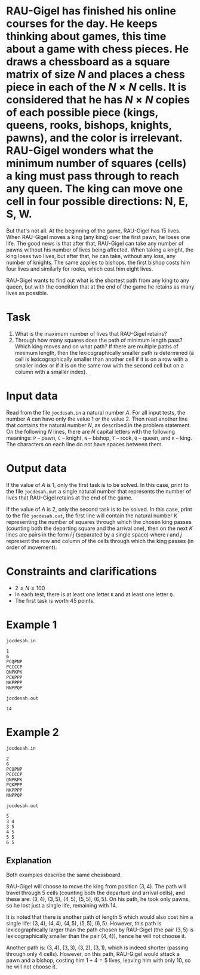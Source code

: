 # RAU-Gigel has finished his online courses for the day. He keeps thinking about games, this time about a game with chess pieces. He draws a chessboard as a square matrix of size $N$ and places a chess piece in each of the $N \times N$ cells. It is considered that he has $N \times N$ copies of each possible piece (kings, queens, rooks, bishops, knights, pawns), and the color is irrelevant. RAU-Gigel wonders what the minimum number of squares (cells) a king must pass through to reach any queen. The king can move one cell in four possible directions: N, E, S, W.

But that's not all. At the beginning of the game, RAU-Gigel has $15$ lives. When RAU-Gigel moves a king (any king) over the first pawn, he loses one life. The good news is that after that, RAU-Gigel can take any number of pawns without his number of lives being affected. When taking a knight, the king loses two lives, but after that, he can take, without any loss, any number of knights. The same applies to bishops, the first bishop costs him four lives and similarly for rooks, which cost him eight lives.

RAU-Gigel wants to find out what is the shortest path from any king to any queen, but with the condition that at the end of the game he retains as many lives as possible.

# Task
1) What is the maximum number of lives that RAU-Gigel retains?
2) Through how many squares does the path of minimum length pass? Which king moves and on what path? If there are multiple paths of minimum length, then the lexicographically smaller path is determined (a cell is lexicographically smaller than another cell if it is on a row with a smaller index or if it is on the same row with the second cell but on a column with a smaller index).

# Input data
Read from the file `jocdesah.in` a natural number $A$. For all input tests, the number $A$ can have only the value $1$ or the value $2$. Then read another line that contains the natural number $N$, as described in the problem statement. On the following $N$ lines, there are $N$ capital letters with the following meanings: `P` – pawn, `C` – knight, `N` – bishop, `T` – rook, `Q` – queen, and `K` – king. The characters on each line do not have spaces between them.

# Output data
If the value of $A$ is $1$, only the first task is to be solved. In this case, print to the file `jocdesah.out` a single natural number that represents the number of lives that RAU-Gigel retains at the end of the game.

If the value of $A$ is $2$, only the second task is to be solved. In this case, print to the file `jocdesah.out`, the first line will contain the natural number $K$ representing the number of squares through which the chosen king passes (counting both the departing square and the arrival one), then on the next $K$ lines are pairs in the form $i\ j$ (separated by a single space) where $i$ and $j$ represent the row and column of the cells through which the king passes (in order of movement).

# Constraints and clarifications
- $2 \le N \le 100$
- In each test, there is at least one letter `K` and at least one letter `Q`.
- The first task is worth 45 points.

# Example 1
`jocdesah.in`
```
1
6
PCQPNP
PCCCCP
QNPKPK
PCKPPP
NKPPPP
NNPPQP
```
`jocdesah.out`
```
14
```
# Example 2
`jocdesah.in`
```
2
6
PCQPNP
PCCCCP
QNPKPK
PCKPPP
NKPPPP
NNPPQP
```
`jocdesah.out`
```
5
3 4
3 5
4 5
5 5
6 5
```

## Explanation
Both examples describe the same chessboard.

RAU-Gigel will choose to move the king from position $(3, 4)$. The path will travel through $5$ cells (counting both the departure and arrival cells), and these are: $(3,4)$, $(3,5)$, $(4,5)$, $(5,5)$, $(6,5)$. On his path, he took only pawns, so he lost just a single life, remaining with $14$.

It is noted that there is another path of length $5$ which would also cost him a single life: $(3,4)$, $(4,4)$, $(4,5)$, $(5,5)$, $(6,5)$. However, this path is lexicographically larger than the path chosen by RAU-Gigel (the pair $(3,5)$ is lexicographically smaller than the pair $(4,4)$), hence he will not choose it.

Another path is: $(3,4)$, $(3,3)$, $(3,2)$, $(3,1)$, which is indeed shorter (passing through only $4$ cells). However, on this path, RAU-Gigel would attack a pawn and a bishop, costing him $1 + 4 = 5$ lives, leaving him with only $10$, so he will not choose it.